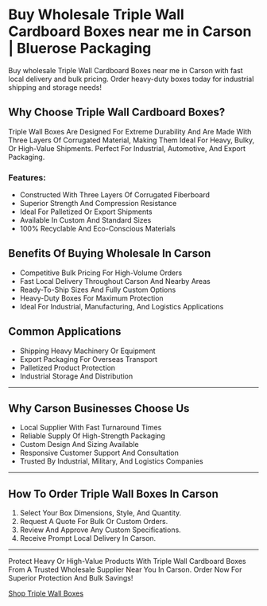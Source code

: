 # Buy Wholesale Triple Wall Cardboard Boxes near me in Carson | Bluerose Packaging

Buy wholesale Triple Wall Cardboard Boxes near me in Carson with fast local delivery and bulk pricing. Order heavy-duty boxes today for industrial shipping and storage needs!

## Why Choose Triple Wall Cardboard Boxes?

Triple Wall Boxes Are Designed For Extreme Durability And Are Made With Three Layers Of Corrugated Material, Making Them Ideal For Heavy, Bulky, Or High-Value Shipments. Perfect For Industrial, Automotive, And Export Packaging.

### Features:

- Constructed With Three Layers Of Corrugated Fiberboard  
- Superior Strength And Compression Resistance  
- Ideal For Palletized Or Export Shipments  
- Available In Custom And Standard Sizes  
- 100% Recyclable And Eco-Conscious Materials  

## Benefits Of Buying Wholesale In Carson

- Competitive Bulk Pricing For High-Volume Orders  
- Fast Local Delivery Throughout Carson And Nearby Areas  
- Ready-To-Ship Sizes And Fully Custom Options  
- Heavy-Duty Boxes For Maximum Protection  
- Ideal For Industrial, Manufacturing, And Logistics Applications  

## Common Applications

- Shipping Heavy Machinery Or Equipment  
- Export Packaging For Overseas Transport  
- Palletized Product Protection  
- Industrial Storage And Distribution  

---

## Why Carson Businesses Choose Us

- Local Supplier With Fast Turnaround Times  
- Reliable Supply Of High-Strength Packaging  
- Custom Design And Sizing Available  
- Responsive Customer Support And Consultation  
- Trusted By Industrial, Military, And Logistics Companies  

---

## How To Order Triple Wall Boxes In Carson

1. Select Your Box Dimensions, Style, And Quantity.  
2. Request A Quote For Bulk Or Custom Orders.  
3. Review And Approve Any Custom Specifications.  
4. Receive Prompt Local Delivery In Carson.  

---

Protect Heavy Or High-Value Products With Triple Wall Cardboard Boxes From A Trusted Wholesale Supplier Near You In Carson. Order Now For Superior Protection And Bulk Savings!

[Shop Triple Wall Boxes](https://www.bluerosepackaging.com/product/triple-wall-cardboard-boxes/)

